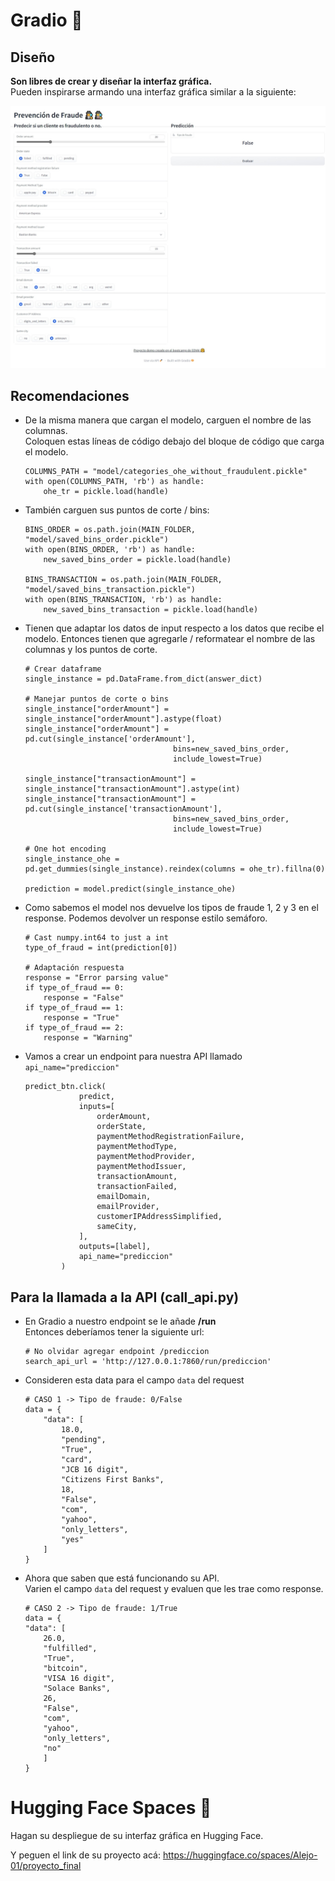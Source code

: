 # Gradio 📍


## Diseño

**Son libres de crear y diseñar la interfaz gráfica.**
<br>Pueden inspirarse armando una interfaz gráfica similar a la siguiente:

![Interfaz gráfica](imgs/Captura%20web_5-6-2023_0584_127.0.0.1.jpeg)

## Recomendaciones

- De la misma manera que cargan el modelo, carguen el nombre de las columnas.
<br>Coloquen estas líneas de código debajo del bloque de código que carga el modelo.
    ```
    COLUMNS_PATH = "model/categories_ohe_without_fraudulent.pickle"
    with open(COLUMNS_PATH, 'rb') as handle:
        ohe_tr = pickle.load(handle)
    ```
- También carguen sus puntos de corte / bins:
    ```
    BINS_ORDER = os.path.join(MAIN_FOLDER, "model/saved_bins_order.pickle")
    with open(BINS_ORDER, 'rb') as handle:
        new_saved_bins_order = pickle.load(handle)

    BINS_TRANSACTION = os.path.join(MAIN_FOLDER, "model/saved_bins_transaction.pickle")
    with open(BINS_TRANSACTION, 'rb') as handle:
        new_saved_bins_transaction = pickle.load(handle)
    ```

- Tienen que adaptar los datos de input respecto a los datos que recibe el modelo. Entonces tienen que agregarle / reformatear el nombre de las columnas y los puntos de corte.
    ```
    # Crear dataframe
    single_instance = pd.DataFrame.from_dict(answer_dict)
    
    # Manejar puntos de corte o bins
    single_instance["orderAmount"] = single_instance["orderAmount"].astype(float)
    single_instance["orderAmount"] = pd.cut(single_instance['orderAmount'],
                                     bins=new_saved_bins_order, 
                                     include_lowest=True)
    
    single_instance["transactionAmount"] = single_instance["transactionAmount"].astype(int)
    single_instance["transactionAmount"] = pd.cut(single_instance['transactionAmount'],
                                     bins=new_saved_bins_order, 
                                     include_lowest=True)
    
    # One hot encoding
    single_instance_ohe = pd.get_dummies(single_instance).reindex(columns = ohe_tr).fillna(0)

    prediction = model.predict(single_instance_ohe)
    ```

- Como sabemos el model nos devuelve los tipos de fraude 1, 2 y 3 en el response. Podemos devolver un response estilo semáforo.
    ```
    # Cast numpy.int64 to just a int
    type_of_fraud = int(prediction[0])

    # Adaptación respuesta
    response = "Error parsing value"
    if type_of_fraud == 0:
        response = "False"
    if type_of_fraud == 1:
        response = "True"
    if type_of_fraud == 2:
        response = "Warning"
    ```

- Vamos a crear un endpoint para nuestra API llamado `api_name="prediccion"`

    ```
    predict_btn.click(
                predict,
                inputs=[
                    orderAmount,
                    orderState,
                    paymentMethodRegistrationFailure,
                    paymentMethodType,
                    paymentMethodProvider,
                    paymentMethodIssuer,
                    transactionAmount,
                    transactionFailed,
                    emailDomain,
                    emailProvider,
                    customerIPAddressSimplified,
                    sameCity,
                ],
                outputs=[label],
                api_name="prediccion"
            )
    ```

## Para la llamada a la API (call_api.py)

- En Gradio a nuestro endpoint se le añade **/run**
  <br>Entonces deberíamos tener la siguiente url:
    ```
    # No olvidar agregar endpoint /prediccion
    search_api_url = 'http://127.0.0.1:7860/run/prediccion'
    ```

- Consideren esta data para el campo `data` del request
    ```
    # CASO 1 -> Tipo de fraude: 0/False
    data = {
        "data": [
            18.0,
            "pending",
            "True",
            "card",
            "JCB 16 digit",
            "Citizens First Banks",
            18,
            "False",
            "com",
            "yahoo",
            "only_letters",
            "yes"  
        ]
    }
    ```

- Ahora que saben que está funcionando su API. 
  <br>Varien el campo `data` del request y evaluen que les trae como response.

    ```
    # CASO 2 -> Tipo de fraude: 1/True
    data = {
    "data": [
        26.0,
        "fulfilled",
        "True",
        "bitcoin",
        "VISA 16 digit",
        "Solace Banks",
        26,
        "False",
        "com",
        "yahoo",
        "only_letters",
        "no" 
        ]
    }
    ```

# Hugging Face Spaces 🎯

Hagan su despliegue de su interfaz gráfica en Hugging Face.

Y peguen el link de su proyecto acá: https://huggingface.co/spaces/Alejo-01/proyecto_final